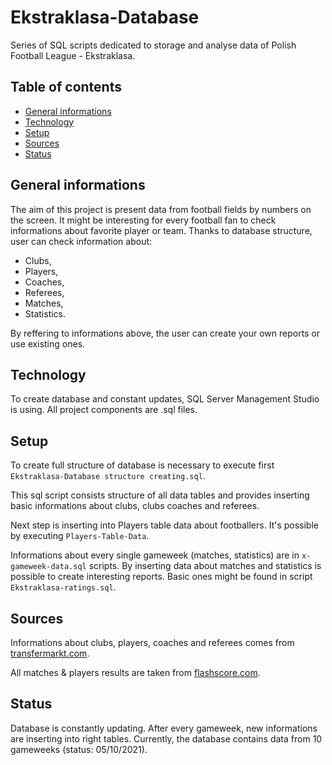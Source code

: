 # Ekstraklasa-Database
Series of SQL scripts dedicated to storage and analyse data of Polish Football League - Ekstraklasa.

## Table of contents
* [General informations](#general-informations)
* [Technology](#technology)
* [Setup](#setup)
* [Sources](#sources)
* [Status](#status)

## General informations
The aim of this project is present data from football fields by numbers on the screen. It might be interesting for every football fan to check
informations about favorite player or team. Thanks to database structure, user can check information about:
* Clubs,
* Players,
* Coaches,
* Referees,
* Matches,
* Statistics.

By reffering to informations above, the user can create your own reports or use existing ones.

## Technology
To create database and constant updates, SQL Server Management Studio is using. All project components are .sql files.

## Setup
To create full structure of database is necessary to execute first `Ekstraklasa-Database structure creating.sql`. 

This sql script consists structure of all data tables and provides inserting basic informations about clubs, clubs coaches and referees.

Next step is inserting into Players table data about footballers. It's possible by executing `Players-Table-Data`.

Informations about every single gameweek (matches, statistics) are in `x-gameweek-data.sql` scripts. By inserting data about matches and 
statistics is possible to create interesting reports. Basic ones might be found in script `Ekstraklasa-ratings.sql`.

## Sources
Informations about clubs, players, coaches and referees comes from [transfermarkt.com](https://www.transfermarkt.com/).

All matches & players results are taken from [flashscore.com](https://www.flashscore.com/).

## Status
Database is constantly updating. After every gameweek, new informations are inserting into right tables. Currently, the database contains
data from 10 gameweeks (status: 05/10/2021).
